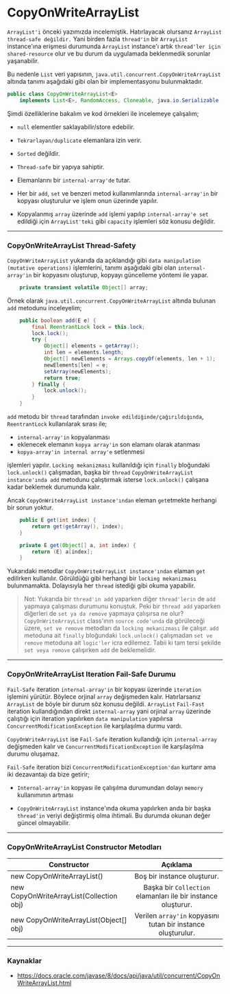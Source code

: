 # CopyOnWriteArrayList

`ArrayList'i` önceki yazımızda incelemiştik. Hatırlayacak olursanız `ArrayList thread-safe değildir.` Yani birden fazla `thread'in` bir `ArrayList` instance'ına erişmesi durumunda `ArrayList` instance'ı artık `thread'ler için shared-resource` olur ve bu durum da uygulamada beklenmedik sorunlar yaşanabilir.

Bu nedenle `List` veri yapısının, `java.util.concurrent.CopyOnWriteArrayList` altında tanımı aşağıdaki 
gibi olan bir implementasyonu bulunmaktadır.

```java
public class CopyOnWriteArrayList<E>
    implements List<E>, RandomAccess, Cloneable, java.io.Serializable
```

Şimdi özelliklerine bakalım ve kod örnekleri ile incelemeye çalışalım;

* `null` elementler saklayabilir/store edebilir.

* `Tekrarlayan/duplicate` elemanlara izin verir.

* `Sorted` değildir.

* `Thread-safe` bir yapıya sahiptir.

* Elemanlarını bir `internal-array'de` tutar.

* Her bir `add`, `set` ve benzeri metod kullanımlarında `internal-array'in` bir kopyası oluşturulur ve işlem onun üzerinde yapılır.  

* Kopyalanmış `array` üzerinde `add` işlemi yapılıp `internal-array'e set` edildiği için 
`ArrayList'teki` gibi `capacity` işlemleri söz konusu değildir.

---------------	

### CopyOnWriteArrayList Thread-Safety

`CopyOnWriteArrayList` yukarıda da açıklandığı gibi `data manipulation (mutative operations)` işlemlerini, tanımı aşağıdaki gibi olan `internal-array'in` bir kopyasını oluşturup, kopyayı güncelleme yöntemi ile yapar.

```java
    private transient volatile Object[] array;
```

Örnek olarak `java.util.concurrent.CopyOnWriteArrayList` altında bulunan `add` metodunu inceleyelim;

```java
    public boolean add(E e) {
        final ReentrantLock lock = this.lock;
        lock.lock();
        try {
            Object[] elements = getArray();
            int len = elements.length;
            Object[] newElements = Arrays.copyOf(elements, len + 1);
            newElements[len] = e;
            setArray(newElements);
            return true;
        } finally {
            lock.unlock();
        }
    }
```

`add` metodu bir `thread` tarafından `invoke edildiğinde/çağırıldığında`, `ReentrantLock` kullanılarak sırası ile;

* `internal-array'in` kopyalanması
* eklenecek elemanın `kopya array'in` son elamanı olarak atanması
* `kopya-array'in internal array'e` setlenmesi

işlemleri yapılır. `Locking mekanizması` kullanıldığı için `finally` bloğundaki `lock.unlock()` çalışmadan, başka bir `thread`  `CopyOnWriteArrayList instance'ında add` metodunu çalıştırmak isterse `lock.unlock()` çalışana kadar beklemek durumunda kalır.

Ancak `CopyOnWriteArrayList instance'ından` eleman `get`etmekte herhangi bir sorun yoktur. 

```java
    public E get(int index) {
        return get(getArray(), index);
    }

    private E get(Object[] a, int index) {
        return (E) a[index];
    }
```

Yukarıdaki metodlar `CopyOnWriteArrayList instance'ından` elaman `get` edilirken kullanılır. Görüldüğü gibi herhangi bir `locking mekanizması` bulunmamakta. Dolayısıyla her `thread` istediği gibi okuma yapabilir.

>Not: Yukarıda bir `thread'in add` yaparken diğer `thread'lerin` de `add` yapmaya çalışması durumunu konuştuk. Peki bir `thread add` yaparken diğerleri de `set ya da remove` yapmaya çalışırsa ne olur? `CopyOnWriteArrayList` class'ının `source code'unda` da görüleceği üzere, `set ve remove` metodları da `locking mekanizması` ile çalışır. `add` metoduna ait `finally` bloğundaki `lock.unlock()` çalışmadan `set ve remove` metoduna ait `logic'ler` icra edilemez. Tabii ki tam tersi şekilde `set veya remove` çalışırken `add` de beklemelidir.


---------------

### CopyOnWriteArrayList Iteration Fail-Safe Durumu 

`Fail-Safe` iteration `internal-array'in` bir kopyası üzerinde `iteration` işlemini yürütür. Böylece orjinal `array` değişmeden kalır. Hatırlarsanız `ArrayList` de böyle bir durum söz konusu değildi. `ArrayList` `Fail-Fast` iteration kullandığından direkt `internal-array` yani orjinal `array` üzerinde çalıştığı için iteration yapılırken `data manipulation` yapılırsa 
`ConcurrentModificationException`  ile karşılaşılma durmu vardı.

`CopyOnWriteArrayList` ise `Fail-Safe` iteration kullandığı için `internal-array` değişmeden kalır ve `ConcurrentModificationException` ile karşılaşılma durumu oluşamaz.

`Fail-Safe` iteration bizi `ConcurrentModificationException'dan` kurtarır ama iki dezavantajı da bize getirir;

* `Internal-array'in` kopyası ile çalışılma durumundan dolayı `memory` kullanımının artması

* `CopyOnWriteArrayList` instance'ında okuma yapılırken anda bir başka `thread'in` veriyi değiştirmiş olma ihtimali. Bu durumda okunan değer güncel olmayabilir.

---------------

### CopyOnWriteArrayList Constructor Metodları

| Constructor   | Açıklama   
| ------------- |:-------------:| 
| new CopyOnWriteArrayList()                    | Boş bir instance oluşturur.| 
| new CopyOnWriteArrayList(Collection obj)      | Başka bir `Collection` elamanları ile bir instance oluşturur.| 
|  new CopyOnWriteArrayList(Object[] obj)       | Verilen `array'in` kopyasını tutan bir instance oluşturulur.| 

---------------

### Kaynaklar

* <https://docs.oracle.com/javase/8/docs/api/java/util/concurrent/CopyOnWriteArrayList.html>